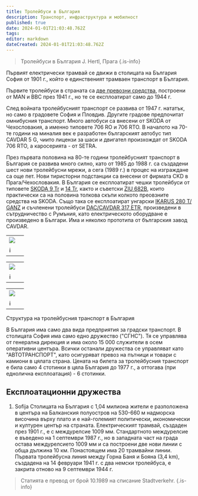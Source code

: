 ```yaml
---
title: Тролейбуси в България
description: Транспорт, инфраструктура и мобилност
published: true
date: 2024-01-01T21:03:48.762Z
tags: 
editor: markdown
dateCreated: 2024-01-01T21:03:48.762Z
---
```


> Тролейбуси в България J. Hertl, Прага 
{.is-info}


Първият електрически трамвай се движи в столицата на България София от 1901 г., който е единственият трамваен транспорт в България. 

Първите тролейбуси в страната са [две превозни средства](/bg/public-transport/fleet-list/1940-MAN-MPE-1), построени от MAN и BBC през 1941 г., но те се експлоатират само до 1944 г. 


След войната тролейбусният транспорт се развива от 1947 г. нататък, но само в градовете София и Пловдив. Другите градове предпочитат омнибусния транспорт. Mного автобуси са внесени от SKODA от Чехословакия, а именно типовете 706 RO и 706 RTO. В началото на 70-те години на миналия век е разработен българският автобус тип CAVDAR 5 G, чиито лицензи за шаси и двигател произхождат от SKODA 706 RTO, а каросерията - от SETRA. 

През първата половина на 80-те години тролейбусният транспорт в България се развива много силно, като от 1985 до 1988 г. са създадени шест нови тролейбусни мрежи, а сега (1989 г.) в процес на изграждане са още пет. Нови тиристорни подстанции са внесени от фирмата CKD в Прага/Чехословакия. В България се експлоатират чешки тролейбуси от типовете [SKODA 9 Tr](/bg/public-transport/fleet-list/1964-Skoda-9Tr) и [14 Tr](/bg/public-transport/fleet-list/1985-Skoda-14Tr), както и съветски [ZIU 682B](/bg/public-transport/fleet-list/1986-ZiU-682B-B00), които практически са на половина толкова скъпи колкото преовзните средства на SKODA. Също така се експлоатират унгарски [IKARUS 280 T/ GANZ](/bg/public-transport/fleet-list/1985-Ikarus-280-92T) и съчленени тролейбуси [DAC/CAVDAR 317 ETR](/bg/public-transport/fleet-list/1986-DAC-Chavdar-317-ETR), произведени в сътрудничество с  Румъния, като електрическото оборудване е произведено в Българи. Има и няколко прототипа от българския завод CAVDAR.



<!--следващ пост--> 
<div class="table-responsive"><table style="width:100%"><tr>
<td><img src="https://drive.google.com/uc?id=1h-MefLnsouG4dMLv3vmpPldpsbJDdMBa"></td>
<td><b></b><br> </td></tr>
  <td colspan=2 >ℹ️ </td></table></div>
  
<!--следващ пост--> 
<div class="table-responsive"><table style="width:100%"><tr>
<td><img src="https://drive.google.com/uc?id=14yvCiKDY2Bc8VLolbWk2o087CLNe1A_A"></td>
<td><b></b><br> </td></tr>
  <td colspan=2 >ℹ️ </td></table></div>
  
  <!--следващ пост--> 
<div class="table-responsive"><table style="width:100%"><tr>
<td><img src="https://drive.google.com/uc?id=1msRKpeBwPcgmYna-XBlOixWXi-I6riZY"></td>
<td><b></b><br> </td></tr>
  <td colspan=2 >ℹ️ </td></table></div>

Структура на тролейбусния транспорт в България 

В България има само два вида предприятия за градски транспорт. В столицата София има само едно дружество ("СГНС"). Тя се управлява от генерална дирекция и има около 15 000 служители в осем оперативни центъра. Всички останали дружества се управляват като "АВТОТРАНСПОРТ", като осигуряват превоз на пътници и товари с камиони в цялата страна. Цената на билета за тролейбусния транспорт е била само 4 стотинки в цяла България до 1977 г., а оттогава (при еднолична експлоатация) - 6 стотинки. 


## Експлоатационни дружества
1. Sofija  Столицата на България с 1,04 милиона жители е разположена в центъра на Балканския полуостров на 530-660 м надморска височина върху плато и е най-големият политически, икономически и културен център на страната. Електрическият трамвай, създаден през 1901 г., е с междурелсие 1009 мм. Стандартното междурелсие е въведено на 1 септември 1987 г., но в западната част на града остава междурелсието 1009 мм и са построени две нови линии с обща дължина 10 км. Понастоящем има 20 трамвайни линии. Първата тролейбусна линия между Горна Баня и Бояна (3,4 km), създадена на 14 февруари 1941 г. с два немски тролейбуса, е закрита отново на 9 септември 1944 г.




> Статията е превод от брой 10.1989 на списание Stadtverkehr.
{.is-info}


